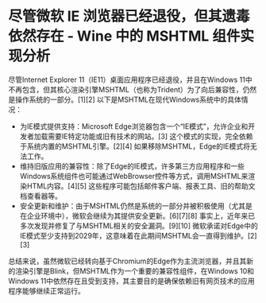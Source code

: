 # 尽管微软 IE 浏览器已经退役，但其遗毒依然存在 - Wine 中的 MSHTML 组件实现分析



尽管Internet Explorer 11（IE11）桌面应用程序已经退役，并且在Windows 11中不再包含，但其核心渲染引擎MSHTML（也称为Trident）为了向后兼容性，仍然是操作系统的一部分。[1][2]
以下是MSHTML在现代Windows系统中的具体情况：

* 为IE模式提供支持：Microsoft Edge浏览器包含一个“IE模式”，允许企业和开发者加载需要IE特定功能或旧有技术的网站。[3] 这个模式的实现，完全依赖于系统内置的MSHTML引擎。[2][4] 如果移除MSHTML，Edge的IE模式将无法工作。
* 维持旧版应用的兼容性：除了Edge的IE模式，许多第三方应用程序和一些Windows系统组件也可能通过WebBrowser控件等方式，调用MSHTML来渲染HTML内容。[4][5] 这些程序可能包括邮件客户端、报表工具、旧的帮助文档查看器等。
* 安全更新和维护：由于MSHTML仍然是系统的一部分并被积极使用（尤其是在企业环境中），微软会继续为其提供安全更新。[6][7][8] 事实上，近年来已多次发现并修复了与MSHTML相关的安全漏洞。[9][10] 微软承诺对Edge中的IE模式至少支持到2029年，这意味着在此期间MSHTML会一直得到维护。[2][3]

总结来说，虽然微软已经转向基于Chromium的Edge作为主流浏览器，并且其新的渲染引擎是Blink，但MSHTML作为一个重要的兼容性组件，在Windows 10和Windows 11中依然存在且受到支持，其主要目的是确保依赖旧有网页技术的应用程序能够继续正常运行。